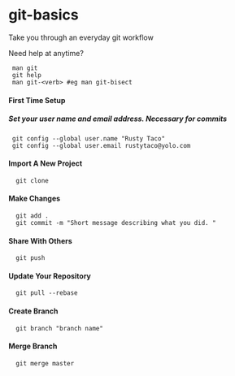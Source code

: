 # git-basics
Take you through an everyday git workflow

Need help at anytime?
```ShellSession
 man git
 git help
 man git-<verb> #eg man git-bisect
```

#### First Time Setup
##### Set your user name and email address. Necessary for commits
```ShellSession
 git config --global user.name "Rusty Taco"
 git config --global user.email rustytaco@yolo.com
```
#### Import A New Project
```ShellSession
  git clone
```

#### Make Changes
```ShellSession
  git add .
  git commit -m "Short message describing what you did. "
```
  
#### Share With Others
```ShellSession
  git push
```

#### Update Your Repository
```ShellSession
  git pull --rebase
```
  
#### Create Branch
```ShellSession
  git branch "branch name"
```  
#### Merge Branch
```ShellSession
  git merge master
```  
  

